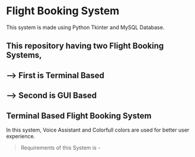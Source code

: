 # Flight Booking System
This system is made using Python Tkinter and MySQL Database.

## This repository having two Flight Booking Systems,
## --> First is Terminal Based
## --> Second is GUI Based

## Terminal Based Flight Booking System
In this system, Voice Assistant and Colorfull colors are used for better user experience. </br>
> Requirements of this System is -
